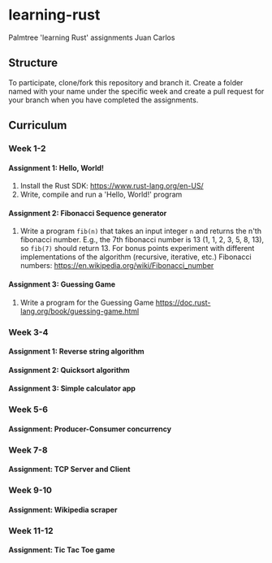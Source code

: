 # learning-rust
Palmtree 'learning Rust' assignments
Juan Carlos
## Structure
To participate, clone/fork this repository and branch it. Create a folder named with your name under the specific week and create a pull request for your branch when you have completed the assignments.

## Curriculum

### Week 1-2
#### Assignment 1: Hello, World!
1. Install the Rust SDK: https://www.rust-lang.org/en-US/
2. Write, compile and run a 'Hello, World!' program

#### Assignment 2: Fibonacci Sequence generator
1. Write a program `fib(n)` that takes an input integer `n` and returns the n'th fibonacci number. E.g., the 7th fibonacci number is 13 (1, 1, 2, 3, 5, 8, 13), so `fib(7)` should return 13. For bonus points experiment with different implementations of the algorithm (recursive, iterative, etc.)
Fibonacci numbers: https://en.wikipedia.org/wiki/Fibonacci_number

#### Assignment 3: Guessing Game
1. Write a program for the Guessing Game https://doc.rust-lang.org/book/guessing-game.html

### Week 3-4
#### Assignment 1: Reverse string algorithm
#### Assignment 2: Quicksort algorithm
#### Assignment 3: Simple calculator app

### Week 5-6
#### Assignment: Producer-Consumer concurrency

### Week 7-8
#### Assignment: TCP Server and Client

### Week 9-10
#### Assignment: Wikipedia scraper

### Week 11-12
#### Assignment: Tic Tac Toe game
